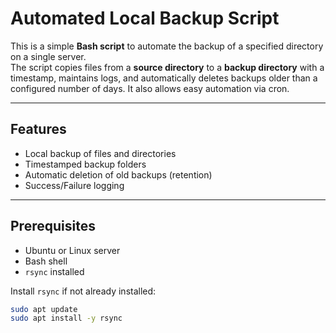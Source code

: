 # Automated Local Backup Script

This is a simple **Bash script** to automate the backup of a specified directory on a single server.  
The script copies files from a **source directory** to a **backup directory** with a timestamp, maintains logs, and automatically deletes backups older than a configured number of days. It also allows easy automation via cron.

---

## Features
- Local backup of files and directories
- Timestamped backup folders
- Automatic deletion of old backups (retention)
- Success/Failure logging

---

## Prerequisites
- Ubuntu or Linux server
- Bash shell
- `rsync` installed

Install `rsync` if not already installed:
```bash
sudo apt update
sudo apt install -y rsync
```
